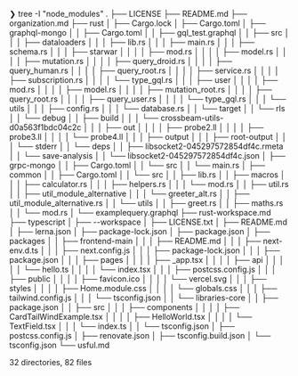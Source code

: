 ❯ tree -I "node_modules"
.
├── LICENSE
├── README.md
├── organization.md
├── rust
│   ├── Cargo.lock
│   ├── Cargo.toml
│   ├── graphql-mongo
│   │   ├── Cargo.toml
│   │   ├── gql_test.graphql
│   │   ├── src
│   │   │   ├── dataloaders
│   │   │   ├── lib.rs
│   │   │   ├── main.rs
│   │   │   ├── schema.rs
│   │   │   ├── starwar
│   │   │   │   ├── mod.rs
│   │   │   │   ├── model.rs
│   │   │   │   ├── mutation.rs
│   │   │   │   ├── query_droid.rs
│   │   │   │   ├── query_human.rs
│   │   │   │   ├── query_root.rs
│   │   │   │   ├── service.rs
│   │   │   │   ├── subscription.rs
│   │   │   │   └── type_gql.rs
│   │   │   ├── user
│   │   │   │   ├── mod.rs
│   │   │   │   ├── model.rs
│   │   │   │   ├── mutation_root.rs
│   │   │   │   ├── query_root.rs
│   │   │   │   ├── query_user.rs
│   │   │   │   └── type_gql.rs
│   │   │   └── utils
│   │   │       ├── config.rs
│   │   │       └── database.rs
│   │   └── target
│   │       └── rls
│   │           └── debug
│   │               ├── build
│   │               │   └── crossbeam-utils-d0a563f1bdc04c2c
│   │               │       ├── out
│   │               │       │   ├── probe2.ll
│   │               │       │   ├── probe3.ll
│   │               │       │   └── probe4.ll
│   │               │       ├── output
│   │               │       ├── root-output
│   │               │       └── stderr
│   │               └── deps
│   │                   ├── libsocket2-045297572854df4c.rmeta
│   │                   └── save-analysis
│   │                       └── libsocket2-045297572854df4c.json
│   ├── grpc-mongo
│   │   ├── Cargo.toml
│   │   └── src
│   │       └── main.rs
│   ├── common
│   │   ├── Cargo.toml
│   │   └── src
│   │       ├── lib.rs
│   │       ├── macros
│   │       │   ├── calculator.rs
│   │       │   ├── helpers.rs
│   │       │   └── mod.rs
│   │       ├── util.rs
│   │       ├── util_module_alternative
│   │       │   └── greeter_alt.rs
│   │       ├── util_module_alternative.rs
│   │       └── utils
│   │           ├── greet.rs
│   │           ├── maths.rs
│   │           └── mod.rs
│   └── examplequery.graphql
├── rust-workspace.md
├── typescript
│   ├── --workspace
│   ├── LICENSE.txt
│   ├── README.md
│   ├── lerna.json
│   ├── package-lock.json
│   ├── package.json
│   ├── packages
│   │   ├── frontend-main
│   │   │   ├── README.md
│   │   │   ├── next-env.d.ts
│   │   │   ├── next.config.js
│   │   │   ├── package-lock.json
│   │   │   ├── package.json
│   │   │   ├── pages
│   │   │   │   ├── _app.tsx
│   │   │   │   ├── api
│   │   │   │   │   └── hello.ts
│   │   │   │   └── index.tsx
│   │   │   ├── postcss.config.js
│   │   │   ├── public
│   │   │   │   ├── favicon.ico
│   │   │   │   └── vercel.svg
│   │   │   ├── styles
│   │   │   │   ├── Home.module.css
│   │   │   │   └── globals.css
│   │   │   ├── tailwind.config.js
│   │   │   └── tsconfig.json
│   │   └── libraries-core
│   │       ├── package.json
│   │       ├── src
│   │       │   ├── components
│   │       │   │   ├── CardTailWindExample.tsx
│   │       │   │   ├── HelloWorld.tsx
│   │       │   │   └── TextField.tsx
│   │       │   └── index.ts
│   │       └── tsconfig.json
│   ├── postcss.config.js
│   ├── renovate.json
│   ├── tsconfig.build.json
│   └── tsconfig.json
└── usful.md

32 directories, 82 files
